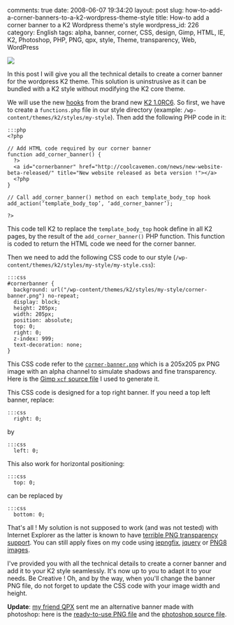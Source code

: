 comments: true
date: 2008-06-07 19:34:20
layout: post
slug: how-to-add-a-corner-banners-to-a-k2-wordpress-theme-style
title: How-to add a corner banner to a K2 Wordpress theme's style
wordpress_id: 226
category: English
tags: alpha, banner, corner, CSS, design, Gimp, HTML, IE, K2, Photoshop, PHP, PNG, qpx, style, Theme, transparency, Web, WordPress

![](http://kevin.deldycke.com/wp-content/uploads/2008/06/beta-version-illustration-150x150.png)

In this post I will give you all the technical details to create a corner banner for the wordpress K2 theme. This solution is uninstrusive as it can be bundled with a K2 style without modifying the K2 core theme.

We will use the new [hooks](http://code.google.com/p/kaytwo/wiki/K2CSSandCustomCSS#PHP) from the brand new [K2 1.0RC6](http://getk2.com/2008/04/k2-release-candidate-6-released/). So first, we have to create a `functions.php` file in our style directory (example: `/wp-content/themes/k2/styles/my-style`). Then add the following PHP code in it:


    :::php
    <?php

    // Add HTML code required by our corner banner
    function add_corner_banner() {
      ?>
      <a id="cornerbanner" href="http://coolcavemen.com/news/new-website-beta-released/" title="New website released as beta version !"></a>
      <?php
    }

    // Call add_corner_banner() method on each template_body_top hook
    add_action(‘template_body_top’, ‘add_corner_banner’);

    ?>




This code tell K2 to replace the `template_body_top` hook define in all K2 pages, by the result of the `add_corner_banner()` PHP function. This function is coded to return the HTML code we need for the corner banner.

Then we need to add the following CSS code to our style (`/wp-content/themes/k2/styles/my-style/my-style.css`):


    :::css
    #cornerbanner {
      background: url("/wp-content/themes/k2/styles/my-style/corner-banner.png") no-repeat;
      display: block;
      height: 205px;
      width: 205px;
      position: absolute;
      top: 0;
      right: 0;
      z-index: 999;
      text-decoration: none;
    }




This CSS code refer to the [`corner-banner.png`](http://kevin.deldycke.com/wp-content/uploads/2008/06/corner-banner.png) which is a 205x205 px PNG image with an alpha channel to simulate shadows and fine transparency. Here is the [Gimp `xcf` source file](http://kevin.deldycke.com/wp-content/uploads/2008/06/corner-banner.xcf) I used to generate it.

This CSS code is designed for a top right banner. If you need a top left banner, replace:


    :::css
      right: 0;



by


    :::css
      left: 0;




This also work for horizontal positioning:


    :::css
      top: 0;



can be replaced by


    :::css
      bottom: 0;




That's all ! My solution is not supposed to work (and was not tested) with Internet Explorer as the latter is known to have [terrible PNG transparency support](http://en.wikipedia.org/wiki/Portable_Network_Graphics#Web_browser_support_for_PNG). You can still apply fixes on my code using [iepngfix](http://www.twinhelix.com/css/iepngfix/), [jquery](http://jquery.andreaseberhard.de/pngFix/) or [PNG8 images](http://www.sitepoint.com/blogs/2007/09/18/png8-the-clear-winner/).

I've provided you with all the technical details to create a corner banner and add it to your K2 style seamlessly. It's now up to you to adapt it to your needs. Be Creative ! Oh, and by the way, when you'll change the banner PNG file, do not forget to update the CSS code with your image width and height.

**Update**: [my friend QPX](http://qpx.coolcavemen.com) sent me an alternative banner made with photoshop: here is the [ready-to-use PNG file](http://kevin.deldycke.com/wp-content/uploads/2008/06/corner-banner-qpx.png) and the [photoshop source file](http://kevin.deldycke.com/wp-content/uploads/2008/06/corner-banner-qpx.psd).
